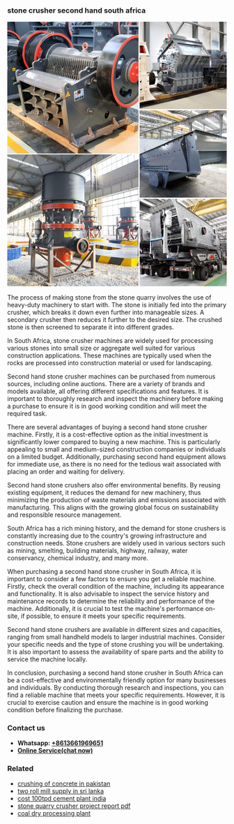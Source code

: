 <h3>stone crusher second hand south africa</h3><img src='1704857149.jpg' alt=''><p>The process of making stone from the stone quarry involves the use of heavy-duty machinery to start with. The stone is initially fed into the primary crusher, which breaks it down even further into manageable sizes. A secondary crusher then reduces it further to the desired size. The crushed stone is then screened to separate it into different grades. </p><p>In South Africa, stone crusher machines are widely used for processing various stones into small size or aggregate well suited for various construction applications. These machines are typically used when the rocks are processed into construction material or used for landscaping.</p><p>Second hand stone crusher machines can be purchased from numerous sources, including online auctions. There are a variety of brands and models available, all offering different specifications and features. It is important to thoroughly research and inspect the machinery before making a purchase to ensure it is in good working condition and will meet the required task.</p><p>There are several advantages of buying a second hand stone crusher machine. Firstly, it is a cost-effective option as the initial investment is significantly lower compared to buying a new machine. This is particularly appealing to small and medium-sized construction companies or individuals on a limited budget. Additionally, purchasing second hand equipment allows for immediate use, as there is no need for the tedious wait associated with placing an order and waiting for delivery.</p><p>Second hand stone crushers also offer environmental benefits. By reusing existing equipment, it reduces the demand for new machinery, thus minimizing the production of waste materials and emissions associated with manufacturing. This aligns with the growing global focus on sustainability and responsible resource management.</p><p>South Africa has a rich mining history, and the demand for stone crushers is constantly increasing due to the country's growing infrastructure and construction needs. Stone crushers are widely used in various sectors such as mining, smelting, building materials, highway, railway, water conservancy, chemical industry, and many more.</p><p>When purchasing a second hand stone crusher in South Africa, it is important to consider a few factors to ensure you get a reliable machine. Firstly, check the overall condition of the machine, including its appearance and functionality. It is also advisable to inspect the service history and maintenance records to determine the reliability and performance of the machine. Additionally, it is crucial to test the machine's performance on-site, if possible, to ensure it meets your specific requirements.</p><p>Second hand stone crushers are available in different sizes and capacities, ranging from small handheld models to larger industrial machines. Consider your specific needs and the type of stone crushing you will be undertaking. It is also important to assess the availability of spare parts and the ability to service the machine locally.</p><p>In conclusion, purchasing a second hand stone crusher in South Africa can be a cost-effective and environmentally friendly option for many businesses and individuals. By conducting thorough research and inspections, you can find a reliable machine that meets your specific requirements. However, it is crucial to exercise caution and ensure the machine is in good working condition before finalizing the purchase.</p><h3>Contact us</h3><ul><li><strong>Whatsapp:&nbsp;<a href="https://wa.me/8613661969651">+8613661969651</a></strong></li><li><a href="https://swt.shibang-china.com/?git&amp;zhl&amp;stone crusher second hand south africa"><strong>Online Service(chat now)</strong></a></li></ul><h3>Related</h3><ul><li><a href='crushing of concrete in pakistan.md'>crushing of concrete in pakistan</a></li><li><a href='two roll mill supply in sri lanka.md'>two roll mill supply in sri lanka</a></li><li><a href='cost 100tpd cement plant india.md'>cost 100tpd cement plant india</a></li><li><a href='stone quarry crusher project report pdf.md'>stone quarry crusher project report pdf</a></li><li><a href='coal dry processing plant.md'>coal dry processing plant</a></li></ul>